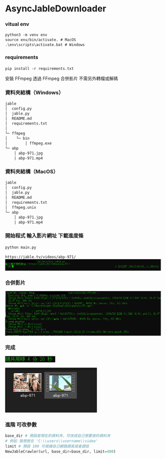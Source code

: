 # AsyncJableDownloader

### vitual env
```
python3 -m venv env
source env/bin/activate. # MacOS
.\env\scripts\activate.bat # Windows
```
### requirements
`pip install -r requirements.txt`

安裝 FFmpeg 透過 FFmpeg 合併影片 不需另外轉檔或解碼 

### 資料夾結構（Windows）
```
jable
│  config.py
│  jable.py
│  README.md
│  requirements.txt
│
└─ ffmpeg
│    └─ bin
│        │ ffmpeg.exe
└─ abp
    │ abp-971.jpg
    | abp-971.mp4
```
### 資料夾結構（MacOS）
```
jable
│  config.py
│  jable.py
│  README.md
│  requirements.txt
│  ffmpeg.unix
└─ abp
    │ abp-971.jpg
    | abp-971.mp4
```

### 開始程式 輸入影片網址 下載進度條
`python main.py`

`https://jable.tv/videos/abp-971/`    
![image](https://github.com/w871203w/AsyncJableDownloader/blob/main/image/2.PNG)  

### 合併影片
![image](https://github.com/w871203w/AsyncJableDownloader/blob/main/image/3.PNG)

### 完成
![image](https://github.com/w871203w/AsyncJableDownloader/blob/main/image/4.PNG)

![image](https://github.com/w871203w/AsyncJableDownloader/blob/main/image/1.PNG)


### 進階 可改參數
```python
base_dir # 預設是現在的資料夾，可改成自己想要放的資料夾 
# 例如 我想放在 'C:\\users\\username\\video'
limit # 預設 100 可根據自己網路調高或者調低
NewJableCrawler(url, base_dir=base_dir, limit=400)
```
